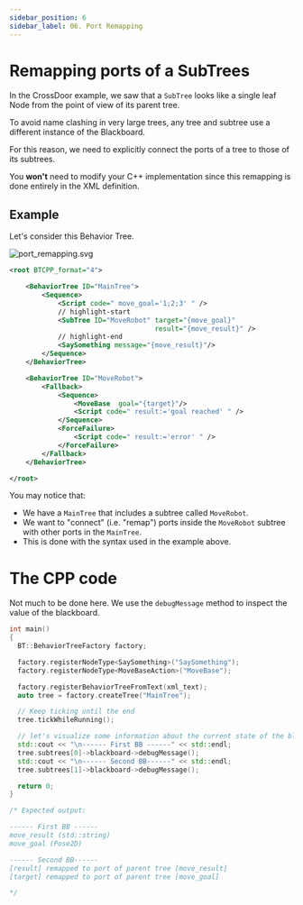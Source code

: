 ```yaml
---
sidebar_position: 6
sidebar_label: 06. Port Remapping 
---
```


# Remapping ports of a SubTrees 

In the CrossDoor example, we saw that a `SubTree` looks like a single
leaf Node from the point of view of its parent tree.

To avoid name clashing in very large trees, any tree and subtree
use a different instance of the Blackboard.

For this reason, we need to explicitly connect the ports of a tree to those
of its subtrees.

You __won't__ need to modify your C++ implementation since this 
remapping is done entirely in the XML definition.

## Example

Let's consider this Behavior Tree.

![port_remapping.svg](images/port_remapping.svg)

``` xml
<root BTCPP_format="4">

    <BehaviorTree ID="MainTree">
        <Sequence>
            <Script code=" move_goal='1;2;3' " />
            // highlight-start
            <SubTree ID="MoveRobot" target="{move_goal}" 
                                    result="{move_result}" />
            // highlight-end
            <SaySomething message="{move_result}"/>
        </Sequence>
    </BehaviorTree>

    <BehaviorTree ID="MoveRobot">
        <Fallback>
            <Sequence>
                <MoveBase  goal="{target}"/>
                <Script code=" result:='goal reached' " />
            </Sequence>
            <ForceFailure>
                <Script code=" result:='error' " />
            </ForceFailure>
        </Fallback>
    </BehaviorTree>

</root>
```

You may notice that:

- We have a `MainTree` that includes a subtree called `MoveRobot`.
- We want to "connect" (i.e. "remap") ports inside the `MoveRobot` subtree
with other ports in the `MainTree`.
- This is done with the syntax used in the example above.

# The CPP code

Not much to be done here. We use the `debugMessage` method to
inspect the value of the blackboard.

``` cpp
int main()
{
  BT::BehaviorTreeFactory factory;

  factory.registerNodeType<SaySomething>("SaySomething");
  factory.registerNodeType<MoveBaseAction>("MoveBase");

  factory.registerBehaviorTreeFromText(xml_text);
  auto tree = factory.createTree("MainTree");

  // Keep ticking until the end
  tree.tickWhileRunning();

  // let's visualize some information about the current state of the blackboards.
  std::cout << "\n------ First BB ------" << std::endl;
  tree.subtrees[0]->blackboard->debugMessage();
  std::cout << "\n------ Second BB------" << std::endl;
  tree.subtrees[1]->blackboard->debugMessage();

  return 0;
}

/* Expected output:

------ First BB ------
move_result (std::string)
move_goal (Pose2D)

------ Second BB------
[result] remapped to port of parent tree [move_result]
[target] remapped to port of parent tree [move_goal]

*/
```




